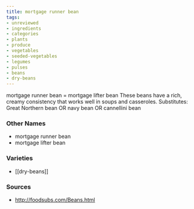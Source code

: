 ```yaml
---
title: mortgage runner bean
tags:
- unreviewed
- ingredients
- categories
- plants
- produce
- vegetables
- seeded-vegetables
- legumes
- pulses
- beans
- dry-beans
---
```

mortgage runner bean = mortgage lifter bean These beans have a rich, creamy consistency that works well in soups and casseroles. Substitutes: Great Northern bean OR navy bean OR cannellini bean

### Other Names

* mortgage runner bean
* mortgage lifter bean

### Varieties

* [[dry-beans]]

### Sources
* http://foodsubs.com/Beans.html
